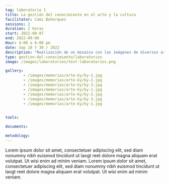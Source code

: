```yaml
---
tag: laboratorio 1
title: La gestión del conocimiento en el arte y la cultura
facilitator: Cami Bohórquez
sessions: 2
duration: 2 horas
start: 2022-09-07
end: 2022-09-09
Hour: 4:00 a 6:00 pm
date: Sep 18 Y 30 / 2022
description: "Realización de un mosaico con las imágenes de diversos artistas del espacio público y que pertenecen al programa Arte a la KY en el Teatro Taller de Colombia."
type: gestion-del-conocimiento/laboratorios
image: /images/laboratorios/test-laboratorios.png

gallery:
        - /images/memorias/arte-ky/ky-1.jpg
        - /images/memorias/arte-ky/ky-2.jpg
        - /images/memorias/arte-ky/ky-3.jpg
        - /images/memorias/arte-ky/ky-1.jpg
        - /images/memorias/arte-ky/ky-2.jpg
        - /images/memorias/arte-ky/ky-3.jpg
        - /images/memorias/arte-ky/ky-1.jpg
        

tools: 

documents: 

metodology: 
---
```



Lorem ipsum dolor sit amet, consectetuer adipiscing elit, sed diam nonummy nibh euismod tincidunt ut laogt reet dolore magna aliquam erat volutpat. Ut wisi enim ad minim veniam. Lorem ipsum dolor sit amet, consectetuer adipiscing elit, sed diam nonummy nibh euismod tincidunt ut laogt reet dolore magna aliquam erat volutpat. Ut wisi enim ad minim veniam.
